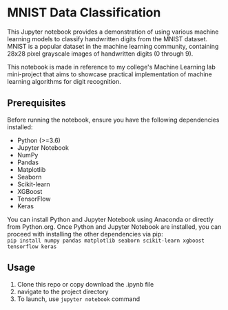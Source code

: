 # MNIST Data Classification

This Jupyter notebook provides a demonstration of using various machine learning models to classify handwritten digits from the MNIST dataset.
MNIST is a popular dataset in the machine learning community, containing 28x28 pixel grayscale images of handwritten digits (0 through 9).  

This notebook is made in reference to my college's Machine Learning lab mini-project that aims to showcase practical implementation of machine learning algorithms for digit recognition.

## Prerequisites

Before running the notebook, ensure you have the following dependencies installed:
- Python (>=3.6)
- Jupyter Notebook
- NumPy
- Pandas
- Matplotlib
- Seaborn
- Scikit-learn
- XGBoost
- TensorFlow
- Keras

You can install Python and Jupyter Notebook using Anaconda or directly from Python.org. 
Once Python and Jupyter Notebook are installed, you can proceed with installing the other dependencies via pip:  
`pip install numpy pandas matplotlib seaborn scikit-learn xgboost tensorflow keras`

## Usage

1. Clone this repo or copy download the .ipynb file
2. navigate to the project directory
3. To launch, use `jupyter notebook` command
